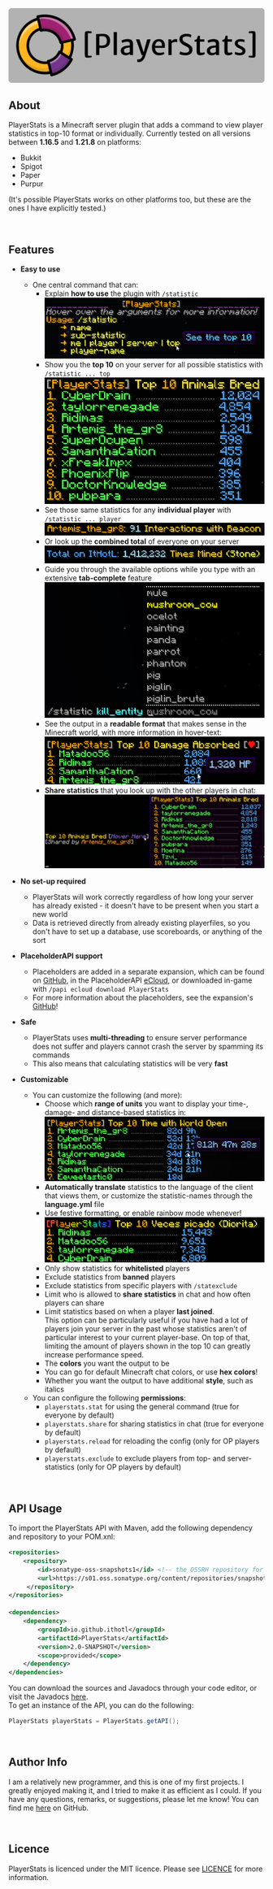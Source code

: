 <p align="center">
   <img src="src/main/resources/images/logo_gray_rounded.png">
</p>


## About
PlayerStats is a Minecraft server plugin that adds a command to view player statistics in 
top-10 format or individually. Currently tested on all versions between **1.16.5** and **1.21.8** on platforms:
- Bukkit
- Spigot
- Paper
- Purpur

(It's possible PlayerStats works on other platforms too, but these are the ones I have explicitly tested.)

&nbsp;

## Features 
* **Easy to use**
  - One central command that can:
    - Explain **how to use** the plugin with `/statistic`
      ![Usage](src/main/resources/images/usage.png)
    - Show you the **top 10** on your server for all possible statistics with `/statistic ... top`
      ![Top_10](src/main/resources/images/top_10.png)
    - See those same statistics for any **individual player** with `/statistic ... player`
      ![Individual_Stat](src/main/resources/images/individual_stat.png)
    - Or look up the **combined total** of everyone on your server
      ![New_Numbers](src/main/resources/images/new_numbers.png)
    - Guide you through the available options while you type with an extensive **tab-complete** feature
      ![Tab_Complete](src/main/resources/images/tab_complete.png)
    - See the output in a **readable format** that makes sense in the Minecraft world, with more information in hover-text:
      ![Damage_Format](src/main/resources/images/damage_format.png)
    - **Share statistics** that you look up with the other players in chat:
      ![Shared_Top_10](src/main/resources/images/shared_top_10.png)


* **No set-up required**
   - PlayerStats will work correctly regardless of how long your server has already existed - it doesn't 
     have to be present when you start a new world
   - Data is retrieved directly from already existing playerfiles, so you don't have to 
     set up a database, use scoreboards, or anything of the sort


* **PlaceholderAPI support**
   - Placeholders are added in a separate expansion, which can be found on [GitHub](https://github.com/Artemis-the-gr8/PlayerStatsExpansion), in the PlaceholderAPI [eCloud](https://api.extendedclip.com/expansions/playerstatsexpansion/), or downloaded in-game with `/papi ecloud download PlayerStats`
   - For more information about the placeholders, see the expansion's [GitHub](https://github.com/Artemis-the-gr8/PlayerStatsExpansion)!


* **Safe**
   - PlayerStats uses **multi-threading** to ensure server performance does not suffer and 
     players cannot crash the server by spamming its commands
   - This also means that calculating statistics will be very **fast**    


* **Customizable**  
    - You can customize the following (and more):
      - Choose which **range of units** you want to display your time-, damage- and distance-based statistics in:
        ![Time_Format](src/main/resources/images/time_format.png)
      - **Automatically translate** statistics to the language of the client that views them, or customize the statistic-names through the **language.yml** file
      - Use festive formatting, or enable rainbow mode whenever!
        ![Translated](src/main/resources/images/translated.png)   
      - Only show statistics for **whitelisted** players
      - Exclude statistics from **banned** players
      - Exclude statistics from specific players with `/statexclude`
      - Limit who is allowed to **share statistics** in chat and how often players can share
      - Limit statistics based on when a player **last joined**.  
        This option can be particularly useful if you have had a lot of players join your server in the past
        whose statistics aren't of particular interest to your current player-base.
        On top of that, limiting the amount of players shown in the top 10 can greatly increase performance speed.
      - The **colors** you want the output to be
      - You can go for default Minecraft chat colors, or use **hex colors**!
      - Whether you want the output to have additional **style**, such as italics 
    - You can configure the following **permissions**:
      - `playerstats.stat` for using the general command (true for everyone by default)
      - `playerstats.share` for sharing statistics in chat (true for everyone by default)
      - `playerstats.reload` for reloading the config (only for OP players by default)
      - `playerstats.exclude` to exclude players from top- and server-statistics (only for OP players by default)

&nbsp;

## API Usage
To import the PlayerStats API with Maven, add the following dependency and repository to your POM.xnl:

```xml
<repositories>
    <repository>
        <id>sonatype-oss-snapshots1</id> <!-- the OSSRH repository for snapshots -->
        <url>https://s01.oss.sonatype.org/content/repositories/snapshots/</url>
     </repository>
</repositories>
 
<dependencies>
    <dependency>
        <groupId>io.github.ithotl</groupId>
        <artifactId>PlayerStats</artifactId>
        <version>2.0-SNAPSHOT</version>
        <scope>provided</scope>
    </dependency>
</dependencies>
```
You can download the sources and Javadocs through your code editor, or visit the Javadocs [here](https://s01.oss.sonatype.org/service/local/repositories/snapshots/archive/io/github/ithotl/PlayerStats/2.0-SNAPSHOT/PlayerStats-2.0-20230228.110241-1-javadoc.jar/!/com/artemis/the/gr8/playerstats/api/PlayerStats.html).  
To get an instance of the API, you can do the following:

```java
PlayerStats playerStats = PlayerStats.getAPI();
```

&nbsp;

## Author Info
I am a relatively new programmer, and this is one of my first projects. I greatly enjoyed making it, 
and I tried to make it as efficient as I could. If you have any questions, remarks, or suggestions, 
please let me know! You can find me [here](https://github.com/Artemis-the-gr8) on GitHub. 

&nbsp;

## Licence
PlayerStats is licenced under the MIT licence. Please see [LICENCE](LICENSE) for more information.
